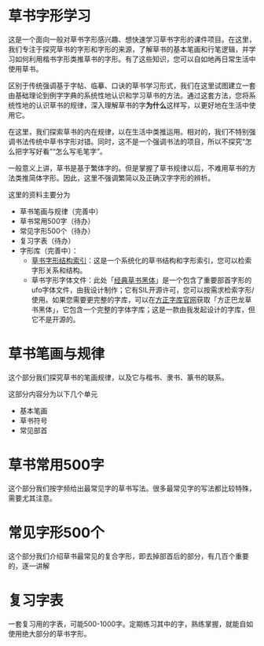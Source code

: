 # 草书字形学习

这是一个面向一般对草书字形感兴趣、想快速学习草书字形的课件项目。在这里，我们专注于探究草书的字形和字形的来源，了解草书的基本笔画和行笔逻辑，并学习如何利用楷书字形类推草书的字形。有了这些知识，您可以自如地再日常生活中使用草书。

区别于传统强调基于字帖、临摹、口诀的草书学习形式，我们在这里试图建立一套由基础理论到例字字典的系统性地认识和学习草书的方法。通过这套方法，您将系统性地的认识草书的规律，深入理解草书的字**为什么**这样写，以更好地在生活中使用它。

在这里，我们探索草书的内在规律，以在生活中类推运用。相对的，我们不特别强调书法传统中草书字形对错。同时，这不是一个强调书法的项目，所以不探究“怎么把字写好看”“怎么写毛笔字”。

一般意义上讲，草书是基于繁体字的。但是掌握了草书规律以后，不难用草书的方法类推简体字形。因此，这里不强调繁简以及正确汉字字形的辨析。

这里的资料主要分为
* 草书笔画与规律（完善中）
* 草书常用500字（待办）
* 常见字形500个（待办）
* 复习字表（待办）
* 字形库（完善中）：
	* [草书字形结构索引](dictionary\README.md)：这是一个系统化的草书结构和字形索引，您可以检索字形关系和结构。
	* 草书字形字体文件：此处「[经典草书黑体](src/JingdianCaoshuHeiti.ufo)」是一个包含了重要部首字形的ufo字体文件，由我设计制作；它有SIL开源许可，您可以按需求检索字形/使用。如果您需要更完整的字库，可以在[方正字库官网](https://www.foundertype.com)获取「方正巴龙草书黑体」，它包含一个完整的字体字库；这是一款由我发起设计的字库，但它不是开源的。

# 草书笔画与规律

这个部分我们探究草书的笔画规律，以及它与楷书、隶书、篆书的联系。

这部分内容分为以下几个单元
* 基本笔画
* 草书符号
* 常见部首

# 草书常用500字

这个部分我们按字频给出最常见字的草书写法。很多最常见字的写法都比较特殊，需要尤其注意。

# 常见字形500个

这个部分我们介绍草书最常见的复合字形，即去掉部首后的部分，有几百个重要的，逐一讲解

# 复习字表

一套复习用的字表，可能500-1000字。定期练习其中的字，熟练掌握，就能自如使用绝大部分的草书字形。